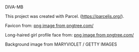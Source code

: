 DIVA-MB

This project was created with Parcel. (https://parceljs.org/).

Favicon from: 
<a href='https://pngtree.com/freepng/sewing-award-winning-golden-scissors_6753489.html'>png
image from pngtree.com/</a>

Long-haired girl profile face from: <a href='https://pngtree.com/freepng/long-haired-girl-profile-face-beauty-haircut-beauty-makeup_6786944.html'>png image from pngtree.com/</a>

Background image from MARYVIOLET / GETTY IMAGES
